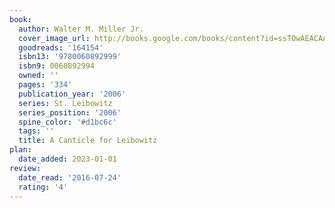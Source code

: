 ```yaml
---
book:
  author: Walter M. Miller Jr.
  cover_image_url: http://books.google.com/books/content?id=ssTOwAEACAAJ&printsec=frontcover&img=1&zoom=1&source=gbs_api
  goodreads: '164154'
  isbn13: '9780060892999'
  isbn9: 0060892994
  owned: ''
  pages: '334'
  publication_year: '2006'
  series: St. Leibowitz
  series_position: '2006'
  spine_color: '#d1bc6c'
  tags: ''
  title: A Canticle for Leibowitz
plan:
  date_added: 2023-01-01
review:
  date_read: '2016-07-24'
  rating: '4'
---
```

